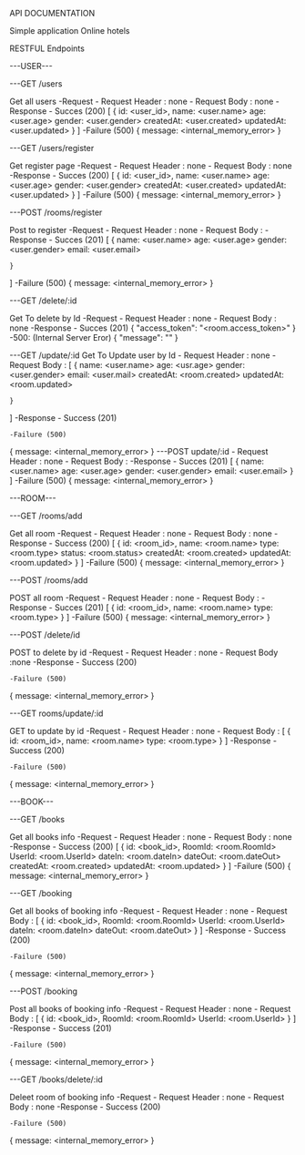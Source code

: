 API DOCUMENTATION

Simple application Online hotels

RESTFUL Endpoints

---USER---

---GET /users

Get all users
-Request
    - Request Header : none
    - Request Body : none
-Response
    - Succes (200)
[
    {
        id: <user_id>,
        name: <user.name>
        age: <user.age>
        gender: <user.gender>
        createdAt: <user.created>
        updatedAt: <user.updated>
    }
]
    -Failure (500)
{
    message: <internal_memory_error>
}

---GET /users/register

Get register page
-Request
    - Request Header : none
    - Request Body : none
-Response
    - Succes (200)
[
    {
        id: <user_id>,
        name: <user.name>
        age: <user.age>
        gender: <user.gender>
        createdAt: <user.created>
        updatedAt: <user.updated>
    }
]
    -Failure (500)
{
    message: <internal_memory_error>
}

---POST /rooms/register

Post to register
-Request
    - Request Header : none
    - Request Body :
-Response
    - Succes (201)
[
    {
        name: <user.name>
        age: <user.age>
        gender: <user.gender>
        email: <user.email>

    }
]
    -Failure (500)
{
    message: <internal_memory_error>
}

---GET /delete/:id

Get To delete by Id
-Request
    - Request Header : none
    - Request Body : none
-Response
    - Succes (201)
{
     "access_token": "<room.access_token>"
}
    -500: (Internal Server Eror)
    {
  "message": "<Internal Server Error>"
}

---GET /update/:id
Get To Update user by Id
    - Request Header : none
    - Request Body : 
[
    {
        name: <user.name>
        age: <usr.age>
        gender: <user.gender>
        email: <user.mail>
        createdAt: <room.created>
        updatedAt: <room.updated>

    }
]
-Response
    - Success (201)

    -Failure (500)
{
    message: <internal_memory_error>
}
---POST update/:id
    - Request Header : none
    - Request Body : 
-Response
    - Succes (201)
[
    {
        name: <user.name>
        age: <user.age>
        gender: <user.gender>
        email: <user.email>
    }
]
    -Failure (500)
{
    message: <internal_memory_error>
}


---ROOM---

---GET /rooms/add

Get all room
-Request
    - Request Header : none
    - Request Body : none
-Response
    - Success (200)
[
    {
        id: <room_id>,
        name: <room.name>
        type: <room.type>
        status: <room.status>
        createdAt: <room.created>
        updatedAt: <room.updated>
    }
]
    -Failure (500)
{
    message: <internal_memory_error>
}

---POST /rooms/add

POST all room
-Request
    - Request Header : none
    - Request Body :
-Response
    - Succes (201)
[
    {
        id: <room_id>,
        name: <room.name>
        type: <room.type>
    }
]
    -Failure (500)
{
    message: <internal_memory_error>
}

---POST /delete/id

POST to delete by id
-Request
    - Request Header : none
    - Request Body :none
-Response
    - Success (200)

    -Failure (500)
{
    message: <internal_memory_error>
}

---GET rooms/update/:id

GET to update by id
-Request
    - Request Header : none
    - Request Body :
    [
    {
        id: <room_id>,
        name: <room.name>
        type: <room.type>
    }
]
-Response
    - Success (200)

    -Failure (500)
{
    message: <internal_memory_error>
}

---BOOK---

---GET /books

Get all books info
-Request
    - Request Header : none
    - Request Body : none
-Response
    - Success (200)
[
    {
        id: <book_id>,
        RoomId: <room.RoomId>
        UserId: <room.UserId>
        dateIn: <room.dateIn>
        dateOut: <room.dateOut>
        createdAt: <room.created>
        updatedAt: <room.updated>
    }
]
    -Failure (500)
{
    message: <internal_memory_error>
}

---GET /booking

Get all books of booking info
-Request
    - Request Header : none
    - Request Body : 
[
    {
        id: <book_id>,
        RoomId: <room.RoomId>
        UserId: <room.UserId>
        dateIn: <room.dateIn>
        dateOut: <room.dateOut>
    }
]
-Response
    - Success (200)

    -Failure (500)
{
    message: <internal_memory_error>
}

---POST /booking

Post all books of booking info
-Request
    - Request Header : none
    - Request Body : 
[
    {
        id: <book_id>,
        RoomId: <room.RoomId>
        UserId: <room.UserId>
    }
]
-Response
    - Success (201)

    -Failure (500)
{
    message: <internal_memory_error>
}

---GET /books/delete/:id

Deleet room of booking info
-Request
    - Request Header : none
    - Request Body : none
-Response
    - Success (200)

    -Failure (500)
{
    message: <internal_memory_error>
}